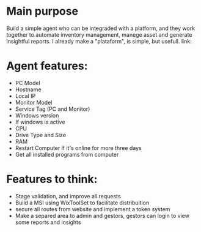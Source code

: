 # Main purpose
Build a simple agent who can be integraded with a platform, and they work together to automate inventory management, manege asset and generate insightful reports.
I already make a "plataform", is simple, but usefull. link:

# Agent features:
- PC Model
- Hostname
- Local IP
- Monitor Model
- Service Tag (PC and Monitor)
- Windows version
- If windows is active
- CPU
- Drive Type and Size
- RAM
- Restart Computer if it's online for more three days
- Get all installed programs from computer

# Features to think:

- Stage validation, and improve all requests
- Build a MSI using WixToolSet to facilitate distribuition
- secure all routes from website and implement a token system
- Make a separed area to admin and gestors, gestors can login to view some reports and insights
  
